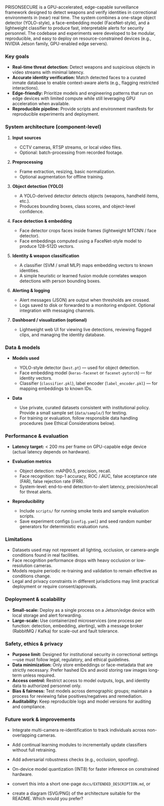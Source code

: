 PRISONSECURE is a GPU-accelerated, edge-capable surveillance framework designed to detect weapons and verify identities in correctional environments in (near) real time. The system combines a one-stage object detector (YOLO-style), a face-embedding model (FaceNet-style), and a lightweight classifier to produce fast, interpretable alerts for security personnel. The codebase and experiments were developed to be modular, reproducible, and easy to deploy on resource-constrained devices (e.g., NVIDIA Jetson family, GPU-enabled edge servers).

### Key goals

* **Real-time threat detection:** Detect weapons and suspicious objects in video streams with minimal latency.
* **Accurate identity verification:** Match detected faces to a curated inmate database to enable context-aware alerts (e.g., flagging restricted interactions).
* **Edge-friendly:** Prioritize models and engineering patterns that run on edge devices with limited compute while still leveraging GPU acceleration when available.
* **Reproducible pipeline:** Provide scripts and environment manifests for reproducible experiments and deployment.

### System architecture (component-level)

1. **Input sources**

   * CCTV cameras, RTSP streams, or local video files.
   * Optional: batch-processing from recorded footage.

2. **Preprocessing**

   * Frame extraction, resizing, basic normalization.
   * Optional augmentation for offline training.

3. **Object detection (YOLO)**

   * A YOLO-derived detector detects objects (weapons, handheld items, etc.).
   * Produces bounding boxes, class scores, and object-level confidence.

4. **Face detection & embedding**

   * Face detector crops faces inside frames (lightweight MTCNN / face detector).
   * Face embeddings computed using a FaceNet-style model to produce 128–512D vectors.

5. **Identity & weapon classification**

   * A classifier (SVM / small MLP) maps embedding vectors to known identities.
   * A simple heuristic or learned fusion module correlates weapon detections with person bounding boxes.

6. **Alerting & logging**

   * Alert messages (JSON) are output when thresholds are crossed.
   * Logs saved to disk or forwarded to a monitoring endpoint. Optional integration with messaging channels.

7. **Dashboard / visualization (optional)**

   * Lightweight web UI for viewing live detections, reviewing flagged clips, and managing the identity database.

### Data & models

* **Models used**

  * YOLO-style detector (`best.pt`) — used for object detection.
  * Face embedding model (`keras-facenet` or `facenet-pytorch`) — for identity vectors.
  * Classifier (`classifier.pkl`), label encoder (`label_encoder.pkl`) — for mapping embeddings to known IDs.
* **Data**

  * Use private, curated datasets consistent with institutional policy. Provide a small sample set (`data/sample/`) for testing.
  * For training or evaluation, follow responsible data handling procedures (see Ethical Considerations below).

### Performance & evaluation

* **Latency target:** < 200 ms per frame on GPU-capable edge device (actual latency depends on hardware).
* **Evaluation metrics**

  * Object detection: mAP\@0.5, precision, recall.
  * Face recognition: top-1 accuracy, ROC / AUC, false acceptance rate (FAR), false rejection rate (FRR).
  * System-level: end-to-end detection-to-alert latency, precision/recall for threat alerts.
* **Reproducibility**

  * Include `scripts/` for running smoke tests and sample evaluation scripts.
  * Save experiment configs (`config.yaml`) and seed random number generators for deterministic evaluation runs.

### Limitations

* Datasets used may not represent all lighting, occlusion, or camera-angle conditions found in real facilities.
* Face recognition performance drops with heavy occlusion or low-resolution cameras.
* Models require periodic re-training and validation to remain effective as conditions change.
* Legal and privacy constraints in different jurisdictions may limit practical deployment or require consent/approvals.

### Deployment & scalability

* **Small-scale:** Deploy as a single process on a Jetson/edge device with local storage and alert forwarding.
* **Large-scale:** Use containerized microservices (one process per function: detection, embedding, alerting), with a message broker (RabbitMQ / Kafka) for scale-out and fault tolerance.

### Safety, ethics & privacy

* **Purpose limit:** Designed for institutional security in correctional settings—use must follow legal, regulatory, and ethical guidelines.
* **Data minimization:** Only store embeddings or face-metadata that are strictly necessary. Prefer hashed IDs and avoid storing raw images long-term unless required.
* **Access control:** Restrict access to model outputs, logs, and identity data to authorized personnel only.
* **Bias & fairness:** Test models across demographic groups; maintain a process for reviewing false positives/negatives and remediation.
* **Auditability:** Keep reproducible logs and model versions for auditing and compliance.

### Future work & improvements

* Integrate multi-camera re-identification to track individuals across non-overlapping cameras.
* Add continual learning modules to incrementally update classifiers without full retraining.
* Add adversarial robustness checks (e.g., occlusion, spoofing).
* On-device model quantization (INT8) for faster inference on constrained hardware.

* convert this into a short one-page `docs/EXTENDED_DESCRIPTION.md`, or
* create a diagram (SVG/PNG) of the architecture suitable for the README. Which would you prefer?

